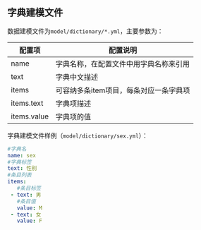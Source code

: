 ## 字典建模文件

数据建模文件为`model/dictionary/*.yml`，主要参数为：

| 配置项      | 配置说明                               |
| ----------- | -------------------------------------- |
| name        | 字典名称，在配置文件中用字典名称来引用 |
| text        | 字典中文描述                           |
| items       | 可容纳多条item项目，每条对应一条字典项 |
| items.text  | 字典项描述                             |
| items.value | 字典项的值                             |


字典建模文件样例（`model/dictionary/sex.yml`）：

```yaml
#字典名
name: sex
#字典标签
text: 性别
#条目列表
items:
   #条目标签
 - text: 男
   #条目值
   value: M
 - text: 女
   value: F
```
